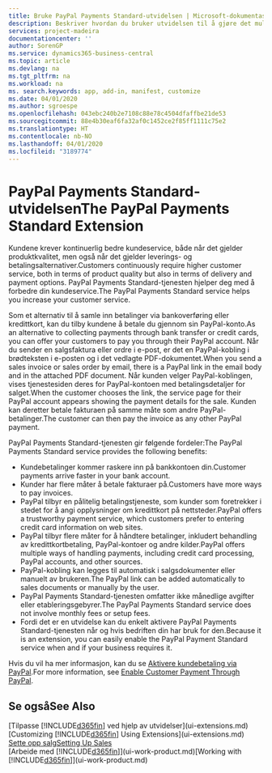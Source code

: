 ```yaml
---
title: Bruke PayPal Payments Standard-utvidelsen | Microsoft-dokumentasjon
description: Beskriver hvordan du bruker utvidelsen til å gjøre det mulig for kunder å betale med PayPal.
services: project-madeira
documentationcenter: ''
author: SorenGP
ms.service: dynamics365-business-central
ms.topic: article
ms.devlang: na
ms.tgt_pltfrm: na
ms.workload: na
ms. search.keywords: app, add-in, manifest, customize
ms.date: 04/01/2020
ms.author: sgroespe
ms.openlocfilehash: 043ebc240b2e7108c88e78c4504dfaffbe21de53
ms.sourcegitcommit: 88e4b30eaf6fa32af0c1452ce2f85ff1111c75e2
ms.translationtype: HT
ms.contentlocale: nb-NO
ms.lasthandoff: 04/01/2020
ms.locfileid: "3189774"
---
```

# <a name="the-paypal-payments-standard-extension"></a><span data-ttu-id="2f839-103">PayPal Payments Standard-utvidelsen</span><span class="sxs-lookup"><span data-stu-id="2f839-103">The PayPal Payments Standard Extension</span></span>
<span data-ttu-id="2f839-104">Kundene krever kontinuerlig bedre kundeservice, både når det gjelder produktkvalitet, men også når det gjelder leverings- og betalingsalternativer.</span><span class="sxs-lookup"><span data-stu-id="2f839-104">Customers continuously require higher customer service, both in terms of product quality but also in terms of delivery and payment options.</span></span> <span data-ttu-id="2f839-105">PayPal Payments Standard-tjenesten hjelper deg med å forbedre din kundeservice.</span><span class="sxs-lookup"><span data-stu-id="2f839-105">The PayPal Payments Standard service helps you increase your customer service.</span></span>

<span data-ttu-id="2f839-106">Som et alternativ til å samle inn betalinger via bankoverføring eller kredittkort, kan du tilby kundene å betale du gjennom sin PayPal-konto.</span><span class="sxs-lookup"><span data-stu-id="2f839-106">As an alternative to collecting payments through bank transfer or credit cards, you can offer your customers to pay you through their PayPal account.</span></span> <span data-ttu-id="2f839-107">Når du sender en salgsfaktura eller ordre i e-post, er det en PayPal-kobling i brødteksten i e-posten og i det vedlagte PDF-dokumentet.</span><span class="sxs-lookup"><span data-stu-id="2f839-107">When you send a sales invoice or sales order by email, there is a PayPal link in the email body and in the attached PDF document.</span></span> <span data-ttu-id="2f839-108">Når kunden velger PayPal-koblingen, vises tjenestesiden deres for PayPal-kontoen med betalingsdetaljer for salget.</span><span class="sxs-lookup"><span data-stu-id="2f839-108">When the customer chooses the link, the service page for their PayPal account appears showing the payment details for the sale.</span></span> <span data-ttu-id="2f839-109">Kunden kan deretter betale fakturaen på samme måte som andre PayPal-betalinger.</span><span class="sxs-lookup"><span data-stu-id="2f839-109">The customer can then pay the invoice as any other PayPal payment.</span></span>

<span data-ttu-id="2f839-110">PayPal Payments Standard-tjenesten gir følgende fordeler:</span><span class="sxs-lookup"><span data-stu-id="2f839-110">The PayPal Payments Standard service provides the following benefits:</span></span>

* <span data-ttu-id="2f839-111">Kundebetalinger kommer raskere inn på bankkontoen din.</span><span class="sxs-lookup"><span data-stu-id="2f839-111">Customer payments arrive faster in your bank account.</span></span>
* <span data-ttu-id="2f839-112">Kunder har flere måter å betale fakturaer på.</span><span class="sxs-lookup"><span data-stu-id="2f839-112">Customers have more ways to pay invoices.</span></span>
* <span data-ttu-id="2f839-113">PayPal tilbyr en pålitelig betalingstjeneste, som kunder som foretrekker i stedet for å angi opplysninger om kredittkort på nettsteder.</span><span class="sxs-lookup"><span data-stu-id="2f839-113">PayPal offers a trustworthy payment service, which customers prefer to entering credit card information on web sites.</span></span>
* <span data-ttu-id="2f839-114">PayPal tilbyr flere måter for å håndtere betalinger, inkludert behandling av kredittkortbetaling, PayPal-kontoer og andre kilder.</span><span class="sxs-lookup"><span data-stu-id="2f839-114">PayPal offers multiple ways of handling payments, including credit card processing, PayPal accounts, and other sources.</span></span>
* <span data-ttu-id="2f839-115">PayPal-kobling kan legges til automatisk i salgsdokumenter eller manuelt av brukeren.</span><span class="sxs-lookup"><span data-stu-id="2f839-115">The PayPal link can be added automatically to sales documents or manually by the user.</span></span>
* <span data-ttu-id="2f839-116">PayPal Payments Standard-tjenesten omfatter ikke månedlige avgifter eller etableringsgebyrer.</span><span class="sxs-lookup"><span data-stu-id="2f839-116">The PayPal Payments Standard service does not involve monthly fees or setup fees.</span></span>
* <span data-ttu-id="2f839-117">Fordi det er en utvidelse kan du enkelt aktivere PayPal Payments Standard-tjenesten når og hvis bedriften din har bruk for den.</span><span class="sxs-lookup"><span data-stu-id="2f839-117">Because it is an extension, you can easily enable the PayPal Payment Standard service when and if your business requires it.</span></span>  

<span data-ttu-id="2f839-118">Hvis du vil ha mer informasjon, kan du se [Aktivere kundebetaling via PayPal](sales-how-enable-payment-service-extensions.md).</span><span class="sxs-lookup"><span data-stu-id="2f839-118">For more information, see [Enable Customer Payment Through PayPal](sales-how-enable-payment-service-extensions.md).</span></span>

## <a name="see-also"></a><span data-ttu-id="2f839-119">Se også</span><span class="sxs-lookup"><span data-stu-id="2f839-119">See Also</span></span>
<span data-ttu-id="2f839-120">[Tilpasse [!INCLUDE[d365fin](includes/d365fin_md.md)] ved hjelp av utvidelser](ui-extensions.md)</span><span class="sxs-lookup"><span data-stu-id="2f839-120">[Customizing [!INCLUDE[d365fin](includes/d365fin_md.md)] Using Extensions](ui-extensions.md)</span></span>  
[<span data-ttu-id="2f839-121">Sette opp salg</span><span class="sxs-lookup"><span data-stu-id="2f839-121">Setting Up Sales</span></span>](sales-setup-sales.md)  
<span data-ttu-id="2f839-122">[Arbeide med [!INCLUDE[d365fin](includes/d365fin_md.md)]](ui-work-product.md)</span><span class="sxs-lookup"><span data-stu-id="2f839-122">[Working with [!INCLUDE[d365fin](includes/d365fin_md.md)]](ui-work-product.md)</span></span>
